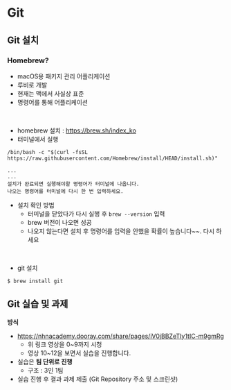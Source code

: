 # Git

## Git 설치

### Homebrew?
- macOS용 패키지 관리 어플리케이션
- 루비로 개발
- 현재는 맥에서 사실상 표준
- 명령어를 통해 어플리케이션 

<br/>

- homebrew 설치 : https://brew.sh/index_ko
- 터미널에서 실행
```console
/bin/bash -c "$(curl -fsSL https://raw.githubusercontent.com/Homebrew/install/HEAD/install.sh)"

...
...
설치가 완료되면 실행해야할 명령어가 터미널에 나옵니다. 
나오는 명령어를 터미널에 다시 한 번 입력하세요.
```

- 설치 확인 방법
    - 터미널을 닫았다가 다시 실행 후 `brew --version` 입력
    - brew 버전이 나오면 성공
    - 나오지 않는다면 설치 후 명령어를 입력을 안했을 확률이 높습니다~~. 다시 하세요

<br/>

- git 설치
```console
$ brew install git
```

## Git 실습 및 과제

**방식**
- https://nhnacademy.dooray.com/share/pages/iV0jBBZeTIy1tIC-m9gmRg
    - 위 링크 영상을 0~9까지 시청
    - 영상 10~12을 보면서 실습을 진행합니다.
- 실습은 **팀 단위로 진행**
    - 구조 : 3인 1팀
- 실습 진행 후 결과 과제 제출 (Git Repository 주소 및 스크린샷)
